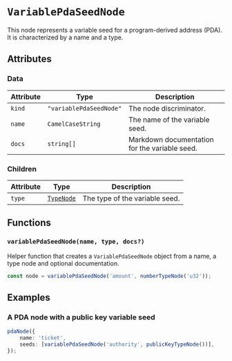 # `VariablePdaSeedNode`

This node represents a variable seed for a program-derived address (PDA). It is characterized by a name and a type.

## Attributes

### Data

| Attribute | Type                    | Description                                   |
| --------- | ----------------------- | --------------------------------------------- |
| `kind`    | `"variablePdaSeedNode"` | The node discriminator.                       |
| `name`    | `CamelCaseString`       | The name of the variable seed.                |
| `docs`    | `string[]`              | Markdown documentation for the variable seed. |

### Children

| Attribute | Type                                 | Description                    |
| --------- | ------------------------------------ | ------------------------------ |
| `type`    | [`TypeNode`](../typeNodes/README.md) | The type of the variable seed. |

## Functions

### `variablePdaSeedNode(name, type, docs?)`

Helper function that creates a `VariablePdaSeedNode` object from a name, a type node and optional documentation.

```ts
const node = variablePdaSeedNode('amount', numberTypeNode('u32'));
```

## Examples

### A PDA node with a public key variable seed

```ts
pdaNode({
    name: 'ticket',
    seeds: [variablePdaSeedNode('authority', publicKeyTypeNode())],
});
```
